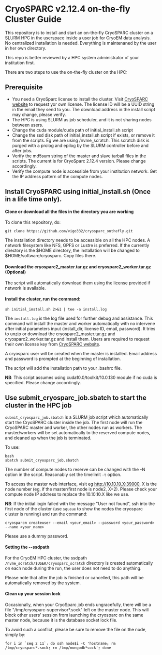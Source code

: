 # CryoSPARC v2.12.4 on-the-fly Cluster Guide

This repository is to install and start an on-the-fly CryoSPARC cluster on a SLURM HPC in the userspace inside a user job for CryoEM data analysis. No centralized installation is needed. Everything is maintenaned by the user in her own directory. 

This repo is better reviewed by a HPC system administrator of your institution first.


There are two steps to use the on-the-fly cluster on the HPC:

## Prerequisite 

- You need a CryoSparc license to install the cluster. Visit [CryoSPARC website](https://cryosparc.com/download/) to request yor own license. The license ID will be a UUID string in the email they send to you. The download address in the install script may change, please verify.  
- The HPC is using SLURM as job scheduler, and it is not sharing nodes between users.
- Change the cuda module/cuda path of initial_install.sh script
- Change the ssd disk path of initial_install.sh script if exists, or remove it from the scripts. Eg we are using /nvme_scratch. This scratch disk is purged with a prolog and epilog by the SLURM controller before and after jobs. 
- Verify the md5sum string of the master and slave tarball files in the scripts. The current is for CryoSparc 2.12.4 version. Please change accordingly. 
- Verify the compute node is accessible from your institution network. Get the IP address pattern of the compute nodes. 


## Install CryoSPARC using initial_install.sh (**Once in a life time only**). 
#### Clone or download all the files in the directory you are working 

To clone this repository, do:
```
git clone https://github.com/vigo332/cryosparc_onthefly.git
```

The installation directory needs to be accessible on all the HPC nodes. A network filesystem like NFS, GPFS or Lustre is preferred. 
If the currently directory is the $HOME directory, the installation will be changed to $HOME/software/cryosparc. Copy files there. 

#### Download the cryosparc2_master.tar.gz and cryosparc2_worker.tar.gz (Optional)
The script will automatically download them using the license provided if network is available. 

#### Install the cluster, run the command: 

```
sh initial_install.sh 2>&1 | tee -a install.log

```
The `install.log` is the log file used for further debug and assistance. This command will install the master and worker automatically with no intervene after initial parameters input (install_dir, license ID, email, password). It tries to unzip or download the cryosparc2_master.tar.gz and cryosparc2_worker.tar.gz and install them. Users are required to request their own license key from [CryoSPARC website](https://cryosparc.com/download/). 

A cryosparc user will be created when the master is installed. Email address and password is prompted at the beginning of installation. 

The script will add the installation path to your .bashrc file. 

**NB**: This script assumes using cuda10.0/toolkit/10.0.130 module if no cuda is specified. Please change accordingly.

##  Use submit_cryosparc_job.sbatch to start the cluster in the HPC job
`submit_cryosparc_job.sbatch` is a SLURM job script which automatically start the CryoSPARC cluster inside the job. The first node will run the CryoSPARC master and worker, the other nodes run as workers. The master/workers will be set automatically to the reserved compute nodes, and cleaned up when the job is terminated. 

To use: 
```
bash
sbatch submit_cryosparc_job.sbatch
```

The number of compute nodes to reserve can be changed with the -N option in the script. Reasonably set the timelimit `-t` option. 

To access the master web interface, visit eg http://10.10.10.X:39000, X is the node number (eg, if the master/first node is node2, X=2). Please check your compute node IP address to replace the 10.10.10.X like we use. 

**NB**: If the initial login failed with the message "User not found", ssh into the first node of the cluster (use `squeue` to show the nodes the cryosparc cluster is running) and run the command:

```
cryosparcm createuser --email <your_email> --password <your_password> --name <your_name>
```
Please use a dummy password. 


#### Setting the --ssdpath

For the CryoEM HPC cluster, the ssdpath `/nvme_scratch/$USER/cryosparc_scratch` directory is created automatically on each node during the run, the user does not need to do anything. 

Please note that after the job is finished or cancelled, this path will be automatically removed by the system.


#### Clean up your session lock

Occasionally, when your CryoSparc job ends ungracefully, there will be a file "/tmp/cryosparc-supervisor\*.sock" left on the master node. This will block other users' session from launching the cryosparc on the same master node, because it is the database socket lock file. 

To avoid such a conflict, please be sure to remove the file on the node, simply by:
```
for i in `seq 2 11`; do ssh node$i -C 'hostname; rm /tmp/cryosparc*.sock; rm /tmp/mongodb*sock'; done
```

